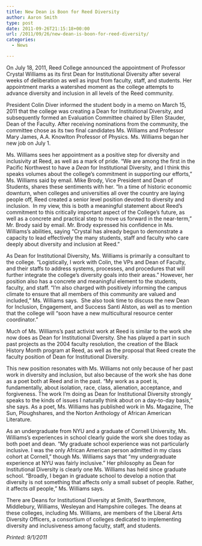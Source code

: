 ```yaml
---
title: New Dean is Boon for Reed Diversity
author: Aaron Smith
type: post
date: 2011-09-26T21:15:18+00:00
url: /2011/09/26/new-dean-is-boon-for-reed-diversity/
categories:
  - News

---
```

On July 18, 2011, Reed College announced the appointment of Professor Crystal Williams as its first Dean for Institutional Diversity after several weeks of deliberation as well as input from faculty, staff, and students. Her appointment marks a watershed moment as the college attempts to advance diversity and inclusion in all levels of the Reed community.

President Colin Diver informed the student body in a memo on March 15, 2011 that the college was creating a Dean for Institutional Diversity, and subsequently formed an Evaluation Committee chaired by Ellen Stauder, Dean of the Faculty. After receiving nominations from the community, the committee chose as its two final candidates Ms. Williams and Professor Mary James, A.A. Knowlton Professor of Physics. Ms. Williams began her new job on July 1.

Ms. Williams sees her appointment as a positive step for diversity and inclusivity at Reed, as well as a mark of pride. “We are among the first in the Pacific Northwest to have a _Dean_ for Institutional Diversity, and I think this speaks volumes about the college’s commitment in supporting our efforts,” Ms. Williams said by email. Mike Brody, Vice President and Dean of Students, shares these sentiments with her. “In a time of historic economic downturn, when colleges and universities all over the country are laying people off, Reed created a senior level position devoted to diversity and inclusion.  In my view, this is both a meaningful statement about Reed&#8217;s commitment to this critically important aspect of the College&#8217;s future, as well as a concrete and practical step to move us forward in the near-term,” Mr. Brody said by email. Mr. Brody expressed his confidence in Ms. Williams’s abilities, saying “Crystal has already begun to demonstrate a capacity to lead effectively the many students, staff and faculty who care deeply about diversity and inclusion at Reed.”

As Dean for Institutional Diversity, Ms. Williams is primarily a consultant to the college. “Logistically, I work with Colin, the VPs and Dean of Faculty, and their staffs to address systems, processes, and procedures that will further integrate the college’s diversity goals into their areas.” However, her position also has a concrete and meaningful element to the students, faculty, and staff. “I’m also charged with positively informing the campus climate to ensure that all members of this community are valued and included,” Ms. Williams says.  She also took time to discuss the new Dean for Inclusion, Engagement, and Success Santi Alston, as well as to mention that the college will “soon have a new multicultural resource center coordinator.”

Much of Ms. Williams’s past activist work at Reed is similar to the work she now does as Dean for Institutional Diversity. She has played a part in such past projects as the 2004 faculty resolution, the creation of the Black History Month program at Reed, as well as the proposal that Reed create the faculty position of Dean for Institutional Diversity.

This new position resonates with Ms. Williams not only because of her past work in diversity and inclusion, but also because of the work she has done as a poet both at Reed and in the past. “My work as a poet is, fundamentally, about isolation, race, class, alienation, acceptance, and forgiveness. The work I’m doing as Dean for Institutional Diversity strongly speaks to the kinds of issues I naturally think about on a day-to-day basis,” she says. As a poet, Ms. Williams has published work in Ms. Magazine, The Sun, Ploughshares, and the Norton Anthology of African American Literature.

As an undergraduate from NYU and a graduate of Cornell University, Ms. Williams’s experiences in school clearly guide the work she does today as both poet and dean. “My graduate school experience was not particularly inclusive. I was the only African American person admitted in my class cohort at Cornell,” though Ms. Williams says that “my undergraduate experience at NYU was fairly inclusive.” Her philosophy as Dean for Institutional Diversity is clearly one Ms. Williams has held since graduate school. “Broadly, I began in graduate school to develop a notion that diversity is not something that affects only a small subset of people. Rather, it affects _all_ people,” Ms. Williams says.

There are Deans for Institutional Diversity at Smith, Swarthmore, Middlebury, Williams, Wesleyan and Hampshire colleges. The deans at these colleges, including Ms. Williams, are members of the Liberal Arts Diversity Officers, a consortium of colleges dedicated to implementing diversity and inclusiveness among faculty, staff, and students.

_Printed: 9/1/2011_